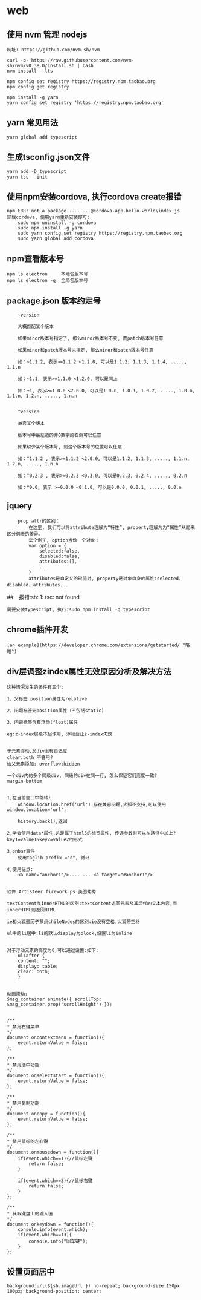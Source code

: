 # web

## 使用 nvm 管理 nodejs

    网址: https://github.com/nvm-sh/nvm

	curl -o- https://raw.githubusercontent.com/nvm-sh/nvm/v0.38.0/install.sh | bash
	nvm install --lts

	npm config set registry https://registry.npm.taobao.org
    npm config get registry

    npm install -g yarn
    yarn config set registry 'https://registry.npm.taobao.org'

## yarn 常见用法

    yarn global add typescript

## 生成tsconfig.json文件

	yarn add -D typescript
	yarn tsc --init


## 使用npm安装cordova, 执行cordova create报错

    npm ERR! not a package.........@cordova-app-hello-world\index.js
    卸载cordova, 使用yarm重新安装即可:
        sudo npm uninstall -g cordova
        sudo npm install -g yarn
        sudo yarn config set registry https://registry.npm.taobao.org
        sudo yarn global add cordova


## npm查看版本号

~~~
npm ls electron     本地包版本号
npm ls electron -g  全局包版本号
~~~


## package.json 版本约定号

~~~
    ~version

    大概匹配某个版本

    如果minor版本号指定了, 那么minor版本号不变, 而patch版本号任意

    如果minor和patch版本号未指定, 那么minor和patch版本号任意

    如：~1.1.2, 表示>=1.1.2 <1.2.0, 可以是1.1.2, 1.1.3, 1.1.4, ....., 1.1.n

    如：~1.1, 表示>=1.1.0 <1.2.0, 可以是同上

    如：~1, 表示>=1.0.0 <2.0.0, 可以是1.0.0, 1.0.1, 1.0.2, ....., 1.0.n, 1.1.n, 1.2.n, ....., 1.n.n


    ^version

    兼容某个版本

    版本号中最左边的非0数字的右侧可以任意

    如果缺少某个版本号, 则这个版本号的位置可以任意

    如：^1.1.2 , 表示>=1.1.2 <2.0.0, 可以是1.1.2, 1.1.3, ....., 1.1.n, 1.2.n, ....., 1.n.n

    如：^0.2.3 , 表示>=0.2.3 <0.3.0, 可以是0.2.3, 0.2.4, ....., 0.2.n

    如：^0.0, 表示 >=0.0.0 <0.1.0, 可以是0.0.0, 0.0.1, ....., 0.0.n
~~~

## jquery

~~~
    prop attr的区别：
        在这里, 我们可以将attribute理解为“特性”, property理解为为“属性”从而来区分俩者的差异。
        举个例子, option当做一个对象：
        var option = {
            selected:false,
            disabled:false,
            attributes:[],
            ...
        }
        attributes是自定义的键值对, property是对象自身的属性:selected、disabled、attributes...
~~~

##　报错:sh: 1: tsc: not found

    需要安装typescript, 执行:sudo npm install -g typescript

## chrome插件开发

    [an example](https://developer.chrome.com/extensions/getstarted/ "略略")

## div层调整zindex属性无效原因分析及解决方法

    这种情况发生的条件有三个:

    1、父标签 position属性为relative

    2、问题标签无position属性（不包括static)

    3、问题标签含有浮动(float)属性

    eg:z-index层级不起作用, 浮动会让z-index失效


    子元素浮动,父div没有自适应
    clear:both 不管用?
    给父元素添加: overflow:hidden

    一个div内的多个同级div, 同级的div在同一行, 怎么保证它们高度一致?
    margin-bottom


    1,在当前窗口中跳转:
        window.location.href('url') 存在兼容问题,火狐不支持,可以使用 window.location='url';

        history.back();返回

    2,学会使用data*属性,这是属于html5的标签属性, 传递参数时可以在路径中加上?key1=value1&key2=value2的形式

    3,onbar事件
        使用taglib prefix ="c", 循环

    4,使用锚点:
        <a name="anchor1"/>.........<a target="#anchor1"/>


    软件 Artisteer firework ps 美图秀秀

    textContent与innerHTNL的区别:textContent返回元素及其后代的文本内容,而innerHTML则返回HTML

    ie和火狐遍历子节点chileNodes的区别:ie没有空格,火狐带空格

    ul中的li居中:li的默认display为block,设置li为inline


    对于浮动元素的高度为0,可以通过设置:如下:
        ul:after {
        content: "";
        display: table;
        clear: both;
        }


    动画滚动:
    $msg_container.animate({ scrollTop: $msg_container.prop("scrollHeight") });


    /**
    * 禁用右键菜单
    */
    document.oncontextmenu = function(){
        event.returnValue = false;
    };

    /**
    * 禁用选中功能
    */
    document.onselectstart = function(){
        event.returnValue = false;
    };

    /**
    * 禁用复制功能
    */
    document.oncopy = function(){
        event.returnValue = false;
    };

    /**
    * 禁用鼠标的左右键
    */
    document.onmousedown = function(){
        if(event.which==1){//鼠标左键
            return false;
        }

        if(event.which==3){//鼠标右键
            return false;
        }
    };

    /**
    * 获取键盘上的输入值
    */
    document.onkeydown = function(){
        console.info(event.which);
        if(event.which==13){
            console.info("回车键");
        }
    };

## 设置页面居中

    background:url(${sb.imageUrl }) no-repeat; background-size:150px 100px; background-position: center;
